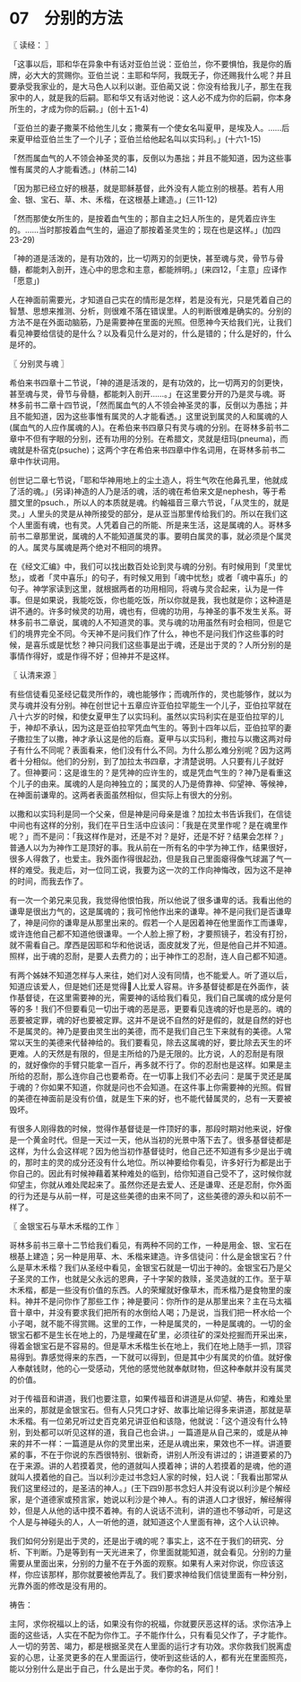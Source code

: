# 07　分别的方法



〖 读经： 〗

「这事以后，耶和华在异象中有话对亚伯兰说：亚伯兰，你不要惧怕，我是你的盾牌，必大大的赏赐你。亚伯兰说：主耶和华阿，我既无子，你还赐我什么呢？并且要承受我家业的，是大马色人以利以谢。亚伯蔺又说：你没有给我儿子，那生在我家中的人，就是我的后嗣。耶和华又有话对他说：这人必不成为你的后嗣，你本身所生的，才成为你的后嗣。」(创十五1-4)

「亚伯兰的妻子撒莱不给他生儿女；撒莱有一个使女名叫夏甲，是埃及人。……后来夏甲给亚伯兰生了一个儿子；亚伯兰给他起名叫以实玛利。」(十六1-15)

「然而属血气的人不领会神圣灵的事，反倒以为愚拙；并且不能知道，因为这些事惟有属灵的人才能看透。」(林前二14)

「因为那已经立好的根基，就是耶稣基督，此外没有人能立别的根基。若有人用金、银、宝石、草、木、禾楷，在这根基上建造。」(三11-12)

「然而那使女所生的，是按着血气生的；那自主之妇人所生的，是凭着应许生的。……当时那按着血气生的，逼迫了那按着圣灵生的；现在也是这样。」(加四23-29)

「神的道是活泼的，是有功效的，比一切两刃的剑更快，甚至魂与灵，骨节与骨髓，都能刺入剖开，连心中的思念和主意，都能辨明。」(来四12，「主意」应译作「愿意」)

人在神面前需要光，才知道自己实在的情形是怎样，若是没有光，只是凭着自己的智慧、思想来推测、分析，则很难不落在错误里。人的判断很难是确实的。分别的方法不是在外面动脑筋，乃是需要神在里面的光照。但愿神今天给我们光，让我们看见神要给信徒的是什么？以及看见什么是对的，什么是错的；什么是好的，什么是坏的。



〖 分别灵与魂 〗

希伯来书四章十二节说，「神的道是活泼的，是有功效的，比一切两刃的剑更快，甚至魂与灵，骨节与骨髓，都能刺入剖开……。」在这里要分开的乃是灵与魂。哥林多前书二章十四节说，「然而属血气的人不领会神圣灵的事，反倒以为愚拙；并且不能知道，因为这些事惟有属灵的人才能看透。」这里说到属灵的人和属魂的人(属血气的人应作属魂的人)。在希伯来书四章只有灵与魂的分别。在哥林多前书二章中不但有字眼的分别，还有功用的分别。在希腊文，灵就是纽玛(pneuma)，而魂就是朴宿克(psuche)；这两个字在希伯来书四章中作名词用，在哥林多前书二章中作状词用。

创世记二章七节说，「耶和华神用地上的尘土造人，将生气吹在他鼻孔里，他就成了活的魂。」(另译)神造的人乃是活的魂，活的魂在希伯来文是nephesh，等于希腊文里的psuch.，所以人的本质就是魂。约翰福音三章六节说，「从灵生的，就是灵。」人里头的灵是从神所接受的部分，是从亚当那里传给我们的。所以在我们这个人里面有魂，也有灵。人凭着自己的所能、所是来生活，这是属魂的人。哥林多前书二章那里说，属魂的人不能知道属灵的事。要明白属灵的事，就必须是个属灵的人。属灵与属魂是两个绝对不相同的境界。

在《经文汇编》中，我们可以找出数百处论到灵与魂的分别。有时候用到「灵里忧愁」，或者「灵中喜乐」的句子，有时候又用到「魂中忧愁」或者「魂中喜乐」的句子。神学家读到这里，就根据两者的功用相同，将魂与灵合起来，认为是一件事。但是如果说，我能吃饭，你也能吃饭，所以你就是我，我也就是你；这种道是讲不通的。许多时候灵的功用，魂也有，但魂的功用，与神圣的事不发生关系。哥林多前书二章说，属魂的人不知道灵的事。灵与魂的功用虽然有时会相同，但是它们的境界完全不同。今天神不是问我们作了什么，神也不是问我们作这些事的时候，是喜乐或是忧愁？神只问我们这些事是出于魂，还是出于灵的？人所分别的是事情作得好，或是作得不好；但神并不是这样。



〖 认清来源 〗

有些信徒看见圣经记载灵所作的，魂也能够作；而魂所作的，灵也能够作，就以为灵与魂并没有分别。神在创世记十五章应许亚伯拉罕能生一个儿子，亚伯拉罕就在八十六岁的时候，和使女夏甲生了以实玛利。虽然以实玛利实在是亚伯拉罕的儿于，神却不承认，因为这是亚伯拉罕凭血气生的。等到十四年以后，亚伯拉罕的妻子撒拉生了以撒，神才承认这是他的后裔。夏甲与以实玛利，撒拉与以撒这两对母子有什么不同呢？表面看来，他们没有什么不同。为什么那么难分别呢？因为这两者十分相似。他们的分别，到了加拉太书四章，才清楚说明。人只要有儿子就好了。但神要问：这是谁生的？是凭神的应许生的，或是凭血气生的？神乃是看重这个儿子的由来。属魂的人是向神独立的；属灵的人乃是倚靠神、仰望神、等候神，在神面前谦卑的。这两者表面虽然相似，但实际上有很大的分别。

以撒和以实玛利是同一个父亲，但是神是问母亲是谁？加拉太书告诉我们，在信徒中间也有这样的分别，我们在平日生活中应该问：「我是在灵里作呢？是在魂里作呢？」而不是问：「我这样作是对，还是不对？是好，还是不好？结果会怎样？」普通人以为为神作工是顶好的事。我从前在一所有名的中学为神工作，结果很好，很多人得救了，也爱主。我外面作得很起劲，但是我自己里面瘪得像气球漏了气一样的难受。我走后，对一位同工说，我要为这一次的工作向神悔改，因为这不是神的时间，而我去作了。

有一次一个弟兄来见我，我觉得他恨怕我，所以他说了很多谦卑的话。我看出他的谦卑是很出力气的，这是属魂的；我可怜他作出来的谦卑。神不是问我们是否谦卑了，神是问你的谦卑是从那里出来的。假若一个人是因着神在他里面作工而谦卑，或许连他自己都不知道他很谦卑。一个人脸上擦了粉，才要照镜子，若没有打扮，就不需看自己。摩西是因耶和华和他说话，面皮就发了光，但是他自己并不知道。照样，出于魂的忍耐，是要人去费力的；出于神作工的忍耐，连人自己都不知道。

有两个姊妹不知道怎样与人来往，她们对人没有同情，也不能爱人。听了道以后，知道应该爱人，但是她们还是觉得人比爱人容易。许多基督徒都是在外面作，装作基督徒，在这里需要神的光，需要神的话给我们看见，我们自己属魂的成分是何等的多！我们不但要看见一切出于魂的恶是恶，更要看见连魂的好也是恶的。魂的恶要被定罪，魂的好也要被定罪。这并不是说不自然的好是假的，就是自然的好也不是属灵的。神乃是要由灵生出的美德，而不是我们自己生下来就有的美德。人常常以天生的美德来代替神给的。我们要看见，除去这属魂的好，要比除去天生的坏更难。人的天然是有限的，但是主所给的乃是无限的。比方说，人的忍耐是有限的，就好像你的手臂只能拿一百斤，再多就不行了。你的忍耐也是这样。如果是主所给的忍耐，那么连你自己也要希奇。在一切事上我们不必去问：是属于灵还是属于魂的？你如果不知道，你就是问也不会知道。在这件事上你需要神的光照。假冒的美德在神面前是没有价值，就是生下来的好，也不能代替属灵的，总有一天要被毁坏。

有很多人刚得救的时候，觉得作基督徒是一件顶好的事，那段时期对他来说，好像是一个黄金时代。但是一天过一天，他从当初的光景中落下去了。很多基督徒都是这样，为什么会这样呢？因为他当初作基督徒时，他自己还不知道有多少是出于魂的，那时主的灵的成分还没有什么地位。所以神要给你看见，许多好行为都是出于你自己的。因此有时候神藉着某种难处的临到，给你知道自己受不了，这时候你就仰望主，你就从难处爬起来了。虽然你还是去爱人、还是谦卑、还是忍耐，你外面的行为还是与从前一样，可是这些美德的由来不同了，这些美德的源头和以前不一样了。



〖 金银宝石与草木禾楷的工作 〗

哥林多前书三章十二节给我们看见，有两种不同的工作，一种是用金、银、宝石在根基上建造；另一种是用草、木、禾楷来建造。许多信徒问：什么是金银宝石？什么是草木禾楷？我们从圣经中看见，金银宝石就是一切出于神的。金银宝石乃是父子圣灵的工作，也就是父永远的恩典，子十字架的救赎，圣灵造就的工作。至于草木禾楷，都是一些没有价值的东西。人的荣耀就好像草木，而禾楷乃是食物里的废料。神并不是问你作了那些工作；神是要问：你所作的是从那里出来？主在马太福音十章中，并没有要求我们把所有的水倒给人喝；乃是说，当我们把一杯水给一个小子喝，就不能不得赏赐。这里的工作，一种是属灵的，一种是属魂的。一切的金银宝石都不是生长在地上的，乃是埋藏在矿里，必须往矿的深处挖掘而开采出来，得着金银宝石是不容易的。但是草木禾楷生长在地上，我们在地上随手一抓，顶容易得到。靠感觉得来的东西，一下就可以得到，但是其中少有属灵的价值。就好像人奉献钱财，他的心一受感动，凭他的感觉他就奉献财物，但这种奉献并没有属灵的价值。

对于传福音和讲道，我们也要注意，如果传福音和讲道是从仰望、祷告，和难处里出来的，那就是金银宝石。但有人只凭口才好、故事比喻记得多来讲道，那就是草木禾楷。有一位弟兄听过史百克弟兄讲亚伯和该隐，他就说：「这个道没有什么特别，到处都可以听见这样的道，我自己也会讲。」一篇道是从自己来的，或是从神来的并不一样：一篇道是从你的灵里出来，还是从魂出来，果效也不一样。讲道要紧的事，不在于你说的东西很特别、很新奇，讲别人所没有讲过的；讲道要紧的乃在于来源。讲的人若摸着灵，他的道就叫人摸着神；讲的人若摸着的是魂，他的道就叫人摸着他的自己。当以利沙走过书念妇人家的时候，妇人说：「我看出那常从我们这里经过的，是圣洁的神人。」(王下四9)那书念妇人并没有说以利沙是个解经家，是个道德家或预言家，她说以利沙是个神人。有的讲道人口才很好，解经解得妙，但是人从他的话中摸不着神。有的人说话不流利，讲的道也不够动听，可是这个人是与神碰头的人，人一听他的道，就知道这个人里面有神，这个人认识神。

我们如何分别是出于灵的，还是出于魂的呢？事实上，这不在于我们的研究、分析、下判断。乃是等到有一天光进来了，你里面就能知道，就会看见。分别的力量需要从里面出来，分别的力量不在于外面的观察。如果有人来对你说，你应该这样，你应该那样，那你就要被他弄乱了。我们要求神给我们信徒里面有一种分别，光靠外面的修改是没有用的。

祷告：

主阿，求你祝福以上的话，如果没有你的祝福，你就要厌恶这样的话。求你洁净上面的这些话，人实在不配为你作工。子不能作什么，只有看见父作了，子才能作。人一切的劳苦、竭力，都是根据圣灵在人里面的运行才有功效。求你救我们脱离虚妄的心思，让圣灵更多的在人里面运行，使听到这些话的人，都有光在里面照亮，能以分别什么是出于自己，什么是出于灵。奉你的名，阿们！

